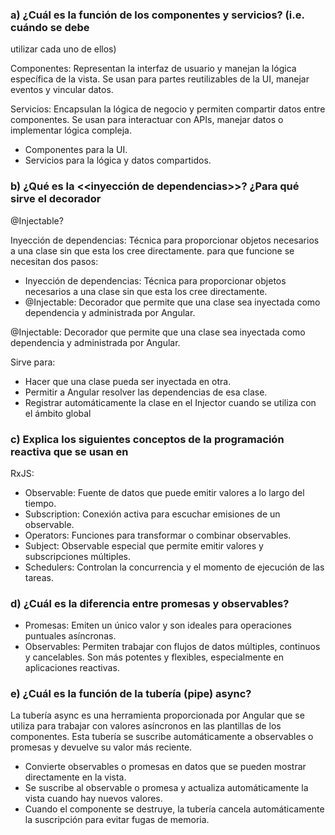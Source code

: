 ### a) ¿Cuál es la función de los componentes y servicios? (i.e. cuándo se debe
utilizar cada uno de ellos)

Componentes:
Representan la interfaz de usuario y manejan la lógica específica de la vista. Se usan para partes reutilizables de la UI, manejar eventos y vincular datos.

Servicios:
Encapsulan la lógica de negocio y permiten compartir datos entre componentes. Se usan para interactuar con APIs, manejar datos o implementar lógica compleja.

- Componentes para la UI. 
- Servicios para la lógica y datos compartidos.

### b) ¿Qué es la <<inyección de dependencias>>? ¿Para qué sirve el decorador
@Injectable?

Inyección de dependencias: Técnica para proporcionar objetos necesarios a una clase sin que esta los cree directamente. para que funcione se necesitan dos pasos:
- Inyección de dependencias: Técnica para proporcionar objetos necesarios a una clase sin que esta los cree directamente.
- @Injectable: Decorador que permite que una clase sea inyectada como dependencia y administrada por Angular.

@Injectable: Decorador que permite que una clase sea inyectada como dependencia y administrada por Angular.

Sirve para:
- Hacer que una clase pueda ser inyectada en otra.
- Permitir a Angular resolver las dependencias de esa clase.
- Registrar automáticamente la clase en el Injector cuando se utiliza con el ámbito global 

### c) Explica los siguientes conceptos de la programación reactiva que se usan en
RxJS:
- Observable: Fuente de datos que puede emitir valores a lo largo del tiempo.
- Subscription: Conexión activa para escuchar emisiones de un observable.
- Operators: Funciones para transformar o combinar observables.
- Subject: Observable especial que permite emitir valores y subscripciones múltiples.
- Schedulers: Controlan la concurrencia y el momento de ejecución de las tareas.

### d) ¿Cuál es la diferencia entre promesas y observables?

- Promesas: Emiten un único valor y son ideales para operaciones puntuales asíncronas.
- Observables: Permiten trabajar con flujos de datos múltiples, continuos y cancelables. Son más potentes y flexibles, especialmente en aplicaciones reactivas.

### e) ¿Cuál es la función de la tubería (pipe) async?
La tubería async es una herramienta proporcionada por Angular que se utiliza para trabajar con valores asíncronos en las plantillas de los componentes. Esta tubería se suscribe automáticamente a observables o promesas y devuelve su valor más reciente.

- Convierte observables o promesas en datos que se pueden mostrar directamente en la vista.
- Se suscribe al observable o promesa y actualiza automáticamente la vista cuando hay nuevos valores.
- Cuando el componente se destruye, la tubería cancela automáticamente la suscripción para evitar fugas de memoria.